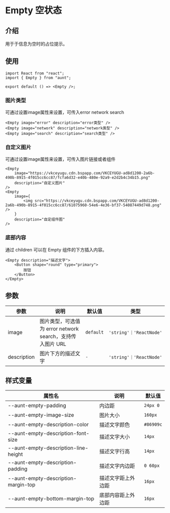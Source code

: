# Empty 空状态

## 介绍
用于于信息为空时的占位提示。

## 使用
```tsx
import React from "react";
import { Empty } from "aunt";

export default () => <Empty />;
```

### 图片类型
可通过设置image属性来设置，可传入error network search
```tsx
<Empty image="error" description="error类型" />
<Empty image="network" description="network类型" />
<Empty image="search" description="search类型" />
```


### 自定义图片
可通过设置image属性来设置，可传入图片链接或者组件
```tsx
<Empty
    image="https://vkceyugu.cdn.bspapp.com/VKCEYUGU-ad8d1200-2a6b-490b-8915-4f015cc6cc87/fcfa6d32-e40b-480e-92a9-e2d2b4c34b15.png" 
    description="自定义图片"
/>
<Empty 
    image={
        <img src="https://vkceyugu.cdn.bspapp.com/VKCEYUGU-ad8d1200-2a6b-490b-8915-4f015cc6cc87/61075960-54e6-4e36-bf37-54087449d748.png" />
    } 
    description="自定组件图" 
/>
```

### 底部内容
通过 children 可以在 Empty 组件的下方插入内容。
```tsx
<Empty description="描述文字">
    <Button shape="round" type="primary">
        按钮
    </Button>
</Empty>
```


## 参数
| 参数 | 说明 | 默认值 | 类型 |
| ---- | ---- | ---- | ------ |
| image |图片类型，可选值为 error network search，支持传入图片 URL|`default`|    `'string'｜'ReactNode'`|
| description | 图片下方的描述文字 | `-` |  `'string'｜'ReactNode'` |

## 样式变量
| 属性名 | 说明 | 默认值 |
| ---- | ---- | ---- |
| --aunt-empty-padding | 内边距 | `24px 0` |
| --aunt-empty-image-size | 图片大小 | `160px` |
| --aunt-empty-description-color | 描述文字颜色 | `#86909c` |
| --aunt-empty-description-font-size | 描述文字大小 | `14px` |
| --aunt-empty-description-line-height | 描述文字行高 | `14px` |
| --aunt-empty-description-padding | 描述文字内边距 | `0 60px` |
| --aunt-empty-description-margin-top | 描述文字距上外边距 | `16px` |
| --aunt-empty-bottom-margin-top | 底部内容距上外边距 | `16px` |






<code hidden="hidden" src="./demos/demo.tsx"></code>